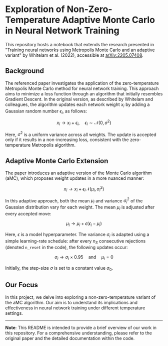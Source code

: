 # Exploration of Non-Zero-Temperature Adaptive Monte Carlo in Neural Network Training

This repository hosts a notebook that extends the research presented in "Training neural networks using Metropolis Monte Carlo and an adaptive variant" by Whitelam et al. (2022), accessible at [arXiv:2205.07408](https://arxiv.org/abs/2205.07408).

## Background
The referenced paper investigates the application of the zero-temperature Metropolis Monte Carlo method for neural network training. This approach aims to minimize a loss function through an algorithm that initially resembles Gradient Descent. In the original version, as described by Whitelam and colleagues, the algorithm updates each network weight $x_i$ by adding a Gaussian random number $\epsilon_i$, as follows:

$$
x_i \rightarrow x_i + \epsilon_i, \quad \epsilon_i \sim \mathcal{N}(0, \sigma^2)
$$

Here, $\sigma^2$ is a uniform variance across all weights. The update is accepted only if it results in a non-increasing loss, consistent with the zero-temperature Metropolis algorithm.

## Adaptive Monte Carlo Extension
The paper introduces an adaptive version of the Monte Carlo algorithm (aMC), which proposes weight updates in a more nuanced manner:

$$
x_i \rightarrow x_i + \epsilon_i \mathcal{N}(\mu_i, \sigma_i^2)
$$

In this adaptive approach, both the mean $\mu_i$ and variance $\sigma_i^2$ of the Gaussian distribution vary for each weight. The mean $\mu_i$ is adjusted after every accepted move:

$$
\mu_i \rightarrow \mu_i + \epsilon (\epsilon_i - \mu_i)
$$

Here, $\epsilon$ is a model hyperparameter. The variance $\sigma_i$ is adapted using a simple learning-rate schedule: after every $n_S$ consecutive rejections (denoted `n_reset` in the code), the following updates occur:

$$
\sigma_i \rightarrow \sigma_i \times 0.95 \quad \text{and} \quad \mu_i = 0
$$

Initially, the step-size $\sigma$ is set to a constant value $\sigma_0$.

## Our Focus
In this project, we delve into exploring a non-zero-temperature variant of the aMC algorithm. Our aim is to understand its implications and effectiveness in neural network training under different temperature settings.

---

**Note**: This README is intended to provide a brief overview of our work in this repository. For a comprehensive understanding, please refer to the original paper and the detailed documentation within the code.
